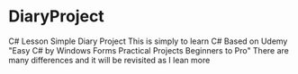 # DiaryProject
C# Lesson Simple Diary Project
This is simply to learn C#
Based on Udemy "Easy C# by Windows Forms Practical Projects Beginners to Pro"
There are many differences and it will be revisited as I lean more
